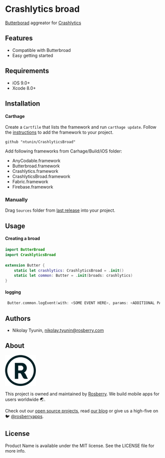 # Crashlytics broad

[Butterborad](https://github.com/rosberry/crashlytics/) aggreator for [Crashlytics](https://firebase.google.com/products/crashlytics)

## Features

- Compatible with Butterbroad
- Easy getting started

## Requirements

- iOS 9.0+
- Xcode 8.0+

## Installation

#### Carthage
Create a `Cartfile` that lists the framework and run `carthage update`. Follow the [instructions](https://github.com/Carthage/Carthage#adding-frameworks-to-an-application) to add the framework to your project.

```
github "ntunin/CrashlyticsBroad"
```
Add following frameworks from Carhage/Build/iOS folder:
- AnyCodable.framework
- Butterbroad.framework
- Crashlytics.framework
- CrashlyticsBroad.framework
- Fabric.framework
- Firebase.framework

### Manually

Drag `Sources` folder from [last release](https://github.com/rosberry/CrashlyticsBroad/releases) into your project.

## Usage

#### Creating a broad

```swift
import ButterBroad
import CrashlyticsBroad

extension Butter {
    static let crashlytics: CrashlyticsBroad = .init()
    static let common: Butter = .init(broads: crashlytics)
}
```

#### logging

```swift
 Butter.common.logEvent(with: <SOME EVENT HERE>, params: <ADDITIONAL PARAMETERS HERE>)
```

## Authors

* Nikolay Tyunin, nikolay.tyunin@rosberry.com

## About

<img src="https://github.com/rosberry/Foundation/blob/master/Assets/full_logo.png?raw=true" height="100" />

This project is owned and maintained by [Rosberry](http://rosberry.com). We build mobile apps for users worldwide 🌏.

Check out our [open source projects](https://github.com/rosberry), read [our blog](https://medium.com/@Rosberry) or give us a high-five on 🐦 [@rosberryapps](http://twitter.com/RosberryApps).

## License

Product Name is available under the MIT license. See the LICENSE file for more info.
